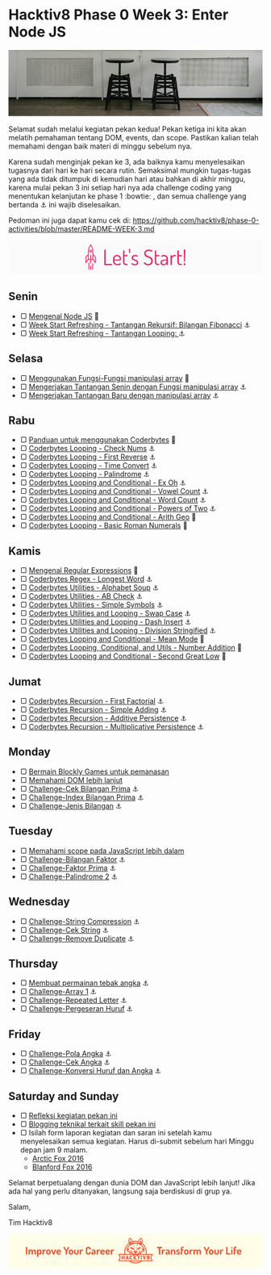 # Hacktiv8 Phase 0 Week 3: Enter Node JS

![Header](assets/header-w3.jpg)

Selamat sudah melalui kegiatan pekan kedua! Pekan ketiga ini kita akan melatih pemahaman tentang DOM, events, dan scope. Pastikan kalian telah memahami dengan baik materi di minggu sebelum nya.

Karena sudah menginjak pekan ke 3, ada baiknya kamu menyelesaikan tugasnya dari hari ke hari secara rutin. Semaksimal mungkin tugas-tugas yang ada tidak ditumpuk di kemudian hari atau bahkan di akhir minggu, karena mulai pekan 3 ini setiap hari nya ada challenge coding yang menentukan kelanjutan ke phase 1 :bowtie: , dan semua challenge yang bertanda :anchor: ini wajib diselesaikan.

Pedoman ini juga dapat kamu cek di: <https://github.com/hacktiv8/phase-0-activities/blob/master/README-WEEK-3.md>

![Let's start!](assets/start.png)

## Senin
- ▢ [Mengenal Node JS](https://github.com/hacktiv8/phase-0-activities/blob/master/modules/js-node.md)
:notebook_with_decorative_cover:
- ▢ [Week Start Refreshing - Tantangan Rekursif: Bilangan Fibonacci](https://github.com/hacktiv8/phase-0-activities/blob/master/modules/js-node.md)
:anchor:
- ▢ [Week Start Refreshing - Tantangan Looping: ](https://github.com/hacktiv8/phase-0-activities/blob/master/modules/js-node.md)
:anchor:

## Selasa
- ▢ [Menggunakan Fungsi-Fungsi manipulasi array](https://github.com/hacktiv8/phase-0-activities/blob/master/modules/js-node.md)
:notebook_with_decorative_cover:
- ▢ [Mengerjakan Tantangan Senin dengan Fungsi manipulasi array](https://github.com/hacktiv8/phase-0-activities/blob/master/modules/js-node.md)
:anchor:
- ▢ [Mengerjakan Tantangan Baru dengan manipulasi array](https://github.com/hacktiv8/phase-0-activities/blob/master/modules/js-node.md)
:anchor:

## Rabu
- ▢ [Panduan untuk menggunakan Coderbytes](https://github.com/hacktiv8/phase-0-activities/blob/master/modules/js-node.md)
:notebook_with_decorative_cover:
- ▢ [Coderbytes Looping - Check Nums](https://coderbyte.com/information.php?ct=Check%20Nums)
:anchor:
- ▢ [Coderbytes Looping - First Reverse](https://coderbyte.com/information.php?ct=First%20Reverse)
:anchor:
- ▢ [Coderbytes Looping - Time Convert](https://coderbyte.com/information.php?ct=Time%20Convert)
:anchor:
- ▢ [Coderbytes Looping - Palindrome](https://coderbyte.com/information.php?ct=Palindrome)
:anchor:
- ▢ [Coderbytes Looping and Conditional - Ex Oh](https://coderbyte.com/information.php?ct=Ex%20Oh)
:anchor:
- ▢ [Coderbytes Looping and Conditional - Vowel Count](https://coderbyte.com/information.php?ct=Vowel%20Count)
:anchor:
- ▢ [Coderbytes Looping and Conditional - Word Count](https://coderbyte.com/information.php?ct=Word%20Count)
:anchor:
- ▢ [Coderbytes Looping and Conditional - Powers of Two](https://coderbyte.com/information.php?ct=Powers%20of%20Two)
:anchor:
- ▢ [Coderbytes Looping and Conditional - Arith Geo](https://coderbyte.com/information.php?ct=Arith%20Geo)
:rocket:
- ▢ [Coderbytes Looping - Basic Roman Numerals](https://coderbyte.com/information.php?ct=Basic%20Roman%20Numerals)
:rocket:

## Kamis
- ▢ [Mengenal Regular Expressions](https://github.com/hacktiv8/phase-0-activities/blob/master/modules/js-node.md)
:notebook_with_decorative_cover:
- ▢ [Coderbytes Regex - Longest Word](https://coderbyte.com/information.php?ct=Longest%20Word)
:anchor:
- ▢ [Coderbytes Utilities - Alphabet Soup](https://coderbyte.com/information.php?ct=Alphabet%20Soup)
:anchor:
- ▢ [Coderbytes Utilities - AB Check](https://coderbyte.com/information.php?ct=AB%20Check)
:anchor:
- ▢ [Coderbytes Utilities - Simple Symbols](https://coderbyte.com/information.php?ct=Simple%20Symbols)
:anchor:
- ▢ [Coderbytes Utilities and Looping - Swap Case](https://coderbyte.com/information.php?ct=Swap%20Case)
:anchor:
- ▢ [Coderbytes Utilities and Looping - Dash Insert](https://coderbyte.com/information.php?ct=Dash%20Insert)
:anchor:
- ▢ [Coderbytes Utilities and Looping - Division Stringified](https://coderbyte.com/information.php?ct=Division%20Stringified)
:anchor:
- ▢ [Coderbytes Looping and Conditional - Mean Mode](https://coderbyte.com/information.php?ct=Mean%20Mode)
:rocket:
- ▢ [Coderbytes Looping, Conditional, and Utils - Number Addition](https://coderbyte.com/information.php?ct=Number%20Addition)
:rocket:
- ▢ [Coderbytes Looping and Conditional - Second Great Low](https://coderbyte.com/information.php?ct=Second%20GreatLow)
:rocket:

## Jumat
- ▢ [Coderbytes Recursion - First Factorial](https://coderbyte.com/information.php?ct=First%20Factorial)
:anchor:
- ▢ [Coderbytes Recursion - Simple Adding](https://coderbyte.com/information.php?ct=Simple%20Adding)
:anchor:
- ▢ [Coderbytes Recursion - Additive Persistence](https://coderbyte.com/information.php?ct=Additive%20Persistence)
:anchor:
- ▢ [Coderbytes Recursion - Multiplicative Persistence](https://coderbyte.com/information.php?ct=Multiplicative%20Persistence)
:anchor:

## Monday

- ▢ [Bermain Blockly Games untuk pemanasan](https://github.com/hacktiv8/phase-0-activities/blob/master/modules/blockly-games.md)
- ▢ [Memahami DOM lebih lanjut](https://github.com/hacktiv8/phase-0-activities/blob/master/modules/js-dom-devtools.md)
- ▢ [Challenge-Cek Bilangan Prima](https://github.com/hacktiv8/phase-0-activities/blob/master/modules/cek-prima.md) :anchor:
- ▢ [Challenge-Index Bilangan Prima](https://github.com/hacktiv8/phase-0-activities/blob/master/modules/index-prima.md) :anchor:
- ▢ [Challenge-Jenis Bilangan](https://github.com/hacktiv8/phase-0-activities/blob/master/modules/jenis-bilangan.md) :anchor:


## Tuesday

- ▢ [Memahami scope pada JavaScript lebih dalam](https://github.com/hacktiv8/phase-0-activities/blob/master/modules/js-scope.md)
- ▢ [Challenge-Bilangan Faktor](https://github.com/hacktiv8/phase-0-activities/blob/master/modules/bilangan-faktor.md) :anchor:
- ▢ [Challenge-Faktor Prima](https://github.com/hacktiv8/phase-0-activities/blob/master/modules/faktor-prima.md) :anchor:
- ▢ [Challenge-Palindrome 2](https://github.com/hacktiv8/phase-0-activities/blob/master/modules/palindrome-2.md) :anchor:


## Wednesday

- ▢ [Challenge-String Compression](https://github.com/hacktiv8/phase-0-activities/blob/master/modules/string-compression.md) :anchor:
- ▢ [Challenge-Cek String](https://github.com/hacktiv8/phase-0-activities/blob/master/modules/cek-string.md) :anchor:
- ▢ [Challenge-Remove Duplicate](https://github.com/hacktiv8/phase-0-activities/blob/master/modules/remove-duplication.md) :anchor:


## Thursday

- ▢ [Membuat permainan tebak angka](https://github.com/hacktiv8/phase-0-activities/blob/master/modules/number-guess.md) :anchor:
- ▢ [Challenge-Array 1](https://github.com/hacktiv8/phase-0-activities/blob/master/modules/array-1.md) :anchor:
- ▢ [Challenge-Repeated Letter](https://github.com/hacktiv8/phase-0-activities/blob/master/modules/repeated-letter.md) :anchor:
- ▢ [Challenge-Pergeseran Huruf](https://github.com/hacktiv8/phase-0-activities/blob/master/modules/geser-huruf.md) :anchor:


## Friday

- ▢ [Challenge-Pola Angka](https://github.com/hacktiv8/phase-0-activities/blob/master/modules/pola-angka.md) :anchor:
- ▢ [Challenge-Cek Angka](https://github.com/hacktiv8/phase-0-activities/blob/master/modules/cek-angka.md) :anchor:
- ▢ [Challenge-Konversi Huruf dan Angka](https://github.com/hacktiv8/phase-0-activities/blob/master/modules/konversi-huruf-angka.md) :anchor:


## Saturday and Sunday

- ▢ [Refleksi kegiatan pekan ini](https://github.com/hacktiv8/phase-0-activities/blob/master/modules/reflection.md)
- ▢ [Blogging teknikal terkait skill pekan ini](https://github.com/hacktiv8/phase-0-activities/blob/master/modules/blog.md)
- ▢ Isilah form laporan kegiatan dan saran ini setelah kamu menyelesaikan semua kegiatan. Harus di-submit sebelum hari Minggu depan jam 9 malam.
  - [Arctic Fox 2016](https://airtable.com/shrLac3o4CKzZGuNn)
  - [Blanford Fox 2016](https://airtable.com/shr4wXkNEQc2ezCRR)

Selamat berpetualang dengan dunia DOM dan JavaScript lebih lanjut! Jika ada hal yang perlu ditanyakan, langsung saja berdiskusi di grup ya.

Salam,

Tim Hacktiv8

![Hacktiv8 Banner](assets/banner.png)
